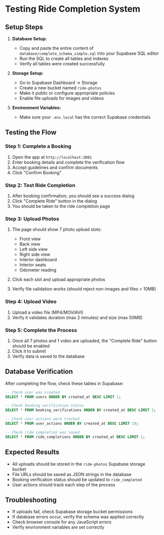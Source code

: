# Testing Ride Completion System

## Setup Steps

1. **Database Setup:**
   - Copy and paste the entire content of `database/complete_schema_simple.sql` into your Supabase SQL editor
   - Run the SQL to create all tables and indexes
   - Verify all tables were created successfully

2. **Storage Setup:**
   - Go to Supabase Dashboard → Storage
   - Create a new bucket named `ride-photos`
   - Make it public or configure appropriate policies
   - Enable file uploads for images and videos

3. **Environment Variables:**
   - Make sure your `.env.local` has the correct Supabase credentials

## Testing the Flow

### Step 1: Complete a Booking
1. Open the app at `http://localhost:3001`
2. Enter booking details and complete the verification flow
3. Accept guidelines and confirm documents
4. Click "Confirm Booking"

### Step 2: Test Ride Completion
1. After booking confirmation, you should see a success dialog
2. Click "Complete Ride" button in the dialog
3. You should be taken to the ride completion page

### Step 3: Upload Photos
1. The page should show 7 photo upload slots:
   - Front view
   - Back view  
   - Left side view
   - Right side view
   - Interior dashboard
   - Interior seats
   - Odometer reading

2. Click each slot and upload appropriate photos
3. Verify file validation works (should reject non-images and files > 10MB)

### Step 4: Upload Video
1. Upload a video file (MP4/MOV/AVI)
2. Verify it validates duration (max 2 minutes) and size (max 50MB)

### Step 5: Complete the Process
1. Once all 7 photos and 1 video are uploaded, the "Complete Ride" button should be enabled
2. Click it to submit
3. Verify data is saved to the database

## Database Verification

After completing the flow, check these tables in Supabase:

```sql
-- Check user was created
SELECT * FROM users ORDER BY created_at DESC LIMIT 1;

-- Check booking verification status
SELECT * FROM booking_verifications ORDER BY created_at DESC LIMIT 1;

-- Check user actions were tracked
SELECT * FROM user_actions ORDER BY created_at DESC LIMIT 10;

-- Check ride completion was saved
SELECT * FROM ride_completions ORDER BY created_at DESC LIMIT 1;
```

## Expected Results

- All uploads should be stored in the `ride-photos` Supabase storage bucket
- File URLs should be saved as JSON strings in the database
- Booking verification status should be updated to `ride_completed`
- User actions should track each step of the process

## Troubleshooting

- If uploads fail, check Supabase storage bucket permissions
- If database errors occur, verify the schema was applied correctly
- Check browser console for any JavaScript errors
- Verify environment variables are set correctly
